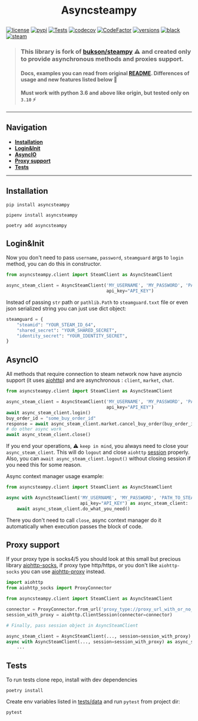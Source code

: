 # <p align="center">Asyncsteampy</p>

[![license](https://img.shields.io/github/license/somespecialone/asyncsteampy)](https://github.com/somespecialone/asyncsteampy/blob/master/LICENSE)
[![pypi](https://img.shields.io/pypi/v/asyncsteampy)](https://pypi.org/project/asyncsteampy)
[![Tests](https://github.com/somespecialone/asyncsteampy/actions/workflows/tests.yml/badge.svg)](https://github.com/somespecialone/asyncsteampy/actions/workflows/tests.yml)
[![codecov](https://codecov.io/gh/somespecialone/asyncsteampy/branch/master/graph/badge.svg?token=H3JL81SL7P)](https://codecov.io/gh/somespecialone/asyncsteampy)
[![CodeFactor](https://www.codefactor.io/repository/github/somespecialone/asyncsteampy/badge)](https://www.codefactor.io/repository/github/somespecialone/asyncsteampy)
[![versions](https://img.shields.io/pypi/pyversions/asyncsteampy)](https://pypi.org/project/asyncsteampy)
[![black](https://img.shields.io/badge/code%20style-black-000000.svg)](https://github.com/psf/black)
[![steam](https://shields.io/badge/steam-1b2838?logo=steam)](https://store.steampowered.com/)

> ### This library is fork of [bukson/steampy](https://github.com/bukson/steampy) ⚠ and created only to provide asynchronous methods and proxies support.
> #### Docs, examples you can read from original [README](https://github.com/bukson/steampy#readme). Differences of usage and new features listed below 📖
> #### Must work with python 3.6 and above like origin, but tested only on `3.10` ⚡
---

## Navigation

- [**Installation**](#installation)
- [**Login&Init**](#logininit)
- [**AsyncIO**](#asyncio)
- [**Proxy support**](#proxy-support)
- [**Tests**]()

---

## Installation

```shell
pip install asyncsteampy

pipenv install asyncsteampy

poetry add asyncsteampy
```

## Login&Init

Now you don't need to pass `username`, `password`, `steamguard` args to `login` method, you can do this in constructor.

```python
from asyncsteampy.client import SteamClient as AsyncSteamClient

async_steam_client = AsyncSteamClient('MY_USERNAME', 'MY_PASSWORD', 'PATH_TO_STEAMGUARD_FILE/STEAMGUARD_DICT',
                                      api_key="API_KEY")
```

Instead of passing `str` path or `pathlib.Path` to `steamguard.txxt` file or even json serialized string you can just
use dict object:

```py
steamguard = {
    "steamid": "YOUR_STEAM_ID_64",
    "shared_secret": "YOUR_SHARED_SECRET",
    "identity_secret": "YOUR_IDENTITY_SECRET",
}
```

## AsyncIO

All methods that require connection to steam network now have asyncio support (it
uses [aiohttp]( https://github.com/aio-libs/aiohttp)) and are asynchronous : `client`, `market`, `chat`.

```py
from asyncsteampy.client import SteamClient as AsyncSteamClient

async_steam_client = AsyncSteamClient('MY_USERNAME', 'MY_PASSWORD', 'PATH_TO_STEAMGUARD_FILE/STEAMGUARD_DICT',
                                      api_key="API_KEY")
await async_steam_client.login()
buy_order_id = "some_buy_order_id"
response = await async_steam_client.market.cancel_buy_order(buy_order_id)
# do other async work
await async_steam_client.close()
```

If you end your operations, ⚠️ `keep in mind`, you always need to close your `async_steam_client`. This will do `logout`
and close `aiohttp` [session](https://docs.aiohttp.org/en/stable/client_reference.html#client-session) properly. Also,
you can `await async_steam_client.logout()` without closing session if you need this for some reason.

Async context manager usage example:

```py
from asyncsteampy.client import SteamClient as AsyncSteamClient

async with AsyncSteamClient('MY_USERNAME', 'MY_PASSWORD', 'PATH_TO_STEAMGUARD_FILE/STEAMGUARD_DICT',
                            api_key="API_KEY") as async_steam_client:
    await async_steam_client.do_what_you_need()
```

There you don't need to call `close`, async context manager do it automatically when execution passes the block of code.

## Proxy support

If your proxy type is socks4/5 you should look at this small but precious
library [aiohttp-socks](https://github.com/romis2012/aiohttp-socks), if proxy type http/https, or you don't
like `aiohttp-socks` you can use [aiohttp-proxy](
https://github.com/Skactor/aiohttp-proxy) instead.

```python
import aiohttp
from aiohttp_socks import ProxyConnector

from asyncsteampy.client import SteamClient as AsyncSteamClient

connector = ProxyConnector.from_url('proxy_type://proxy_url_with_or_no_auth')
session_with_proxy = aiohttp.ClientSession(connector=connector)

# Finally, pass session object in AsyncSteamClient

async_steam_client = AsyncSteamClient(..., session=session_with_proxy)
async with AsyncSteamClient(..., session=session_with_proxy) as async_steam_client:
    ...
```

## Tests

To run tests clone repo, install with dev dependencies

```shell
poetry install
```

Create env variables listed in [tests/data](tests/data.py) and run `pytest` from project dir:
```shell
pytest
```
